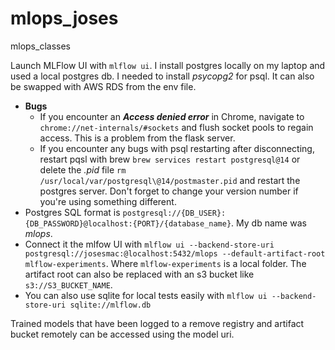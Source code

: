 # mlops_joses
mlops_classes

Launch MLFlow UI with `mlflow ui`. I install postgres locally on my laptop and used a local postgres db. I needed to install *psycopg2* for psql. It can also be swapped with AWS RDS from the env file.
- **Bugs**
    - If you encounter an ***Access denied error*** in Chrome, navigate to `chrome://net-internals/#sockets` and flush socket pools to regain access. This is a problem from the flask server.
    - If you encounter any bugs with psql restarting after disconnecting, restart pqsl with brew `brew services restart postgresql@14` or delete the *.pid* file `rm /usr/local/var/postgresql\@14/postmaster.pid` and restart the postgres server. Don't forget to change your version number if you're using something different.
- Postgres SQL format is `postgresql://{DB_USER}:{DB_PASSWORD}@localhost:{PORT}/{database_name}`. My db name was *mlops*.
- Connect it the mlfow UI with `mlflow ui --backend-store-uri postgresql://josesmac:@localhost:5432/mlops --default-artifact-root mlflow-experiments`. Where `mlflow-experiments` is a local folder. The artifact root can also be replaced with an s3 bucket like `s3://S3_BUCKET_NAME`.
- You can also use sqlite for local tests easily with `mlflow ui --backend-store-uri sqlite://mlflow.db`

Trained models that have been logged to a remove registry and artifact bucket remotely can be accessed using the model uri.
